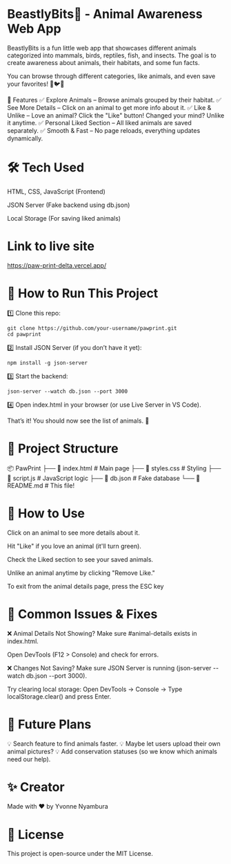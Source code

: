 # BeastlyBits🐾 - Animal Awareness Web App
BeastlyBits is a fun little web app that showcases different animals categorized into mammals, birds, reptiles, fish, and insects. The goal is to create awareness about animals, their habitats, and some fun facts.

You can browse through different categories, like animals, and even save your favorites! 🦁🐦🐠

🌟 Features
✅ Explore Animals – Browse animals grouped by their habitat.
✅ See More Details – Click on an animal to get more info about it.
✅ Like & Unlike – Love an animal? Click the "Like" button! Changed your mind? Unlike it anytime.
✅ Personal Liked Section – All liked animals are saved separately.
✅ Smooth & Fast – No page reloads, everything updates dynamically.

# 🛠 Tech Used
HTML, CSS, JavaScript (Frontend)

JSON Server (Fake backend using db.json)

Local Storage (For saving liked animals)

# Link to live site
https://paw-print-delta.vercel.app/

# 🚀 How to Run This Project
1️⃣ Clone this repo:

    git clone https://github.com/your-username/pawprint.git
    cd pawprint


2️⃣ Install JSON Server (if you don’t have it yet):

    npm install -g json-server

3️⃣ Start the backend:

    json-server --watch db.json --port 3000

4️⃣ Open index.html in your browser (or use Live Server in VS Code).

That’s it! You should now see the list of animals. 🎉

# 📂 Project Structure

📦 PawPrint
├── 📜 index.html    # Main page
├── 📜 styles.css    # Styling
├── 📜 script.js     # JavaScript logic
├── 📜 db.json       # Fake database
└── 📜 README.md     # This file!

# 🤔 How to Use
Click on an animal to see more details about it.

Hit "Like" if you love an animal (it'll turn green).

Check the Liked section to see your saved animals.

Unlike an animal anytime by clicking "Remove Like."

To exit from the animal details page, press the ESC key

# 🐞 Common Issues & Fixes
❌ Animal Details Not Showing?
Make sure #animal-details exists in index.html.

Open DevTools (F12 > Console) and check for errors.

❌ Changes Not Saving?
Make sure JSON Server is running (json-server --watch db.json --port 3000).

Try clearing local storage: Open DevTools → Console → Type localStorage.clear() and press Enter.

# 🔮 Future Plans
💡 Search feature to find animals faster.
💡 Maybe let users upload their own animal pictures?
💡 Add conservation statuses (so we know which animals need our help).

# ✨ Creator
Made with ❤️ by Yvonne Nyambura

# 📜 License
This project is open-source under the MIT License.
